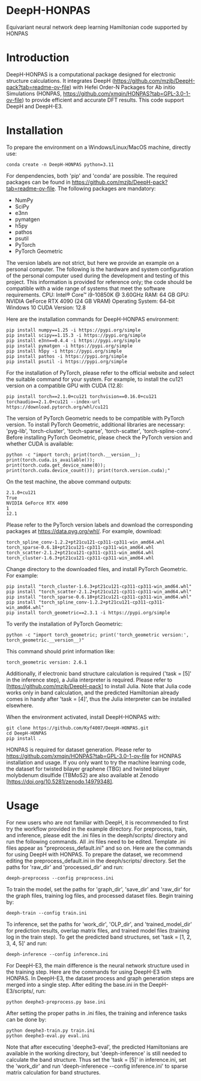 # DeepH-HONPAS
Equivariant neural network deep learning Hamiltonian code supported by HONPAS

# Introduction
DeepH-HONPAS is a computational package designed for electronic structure calculations. It integrates DeepH (https://github.com/mzjb/DeepH-pack?tab=readme-ov-file) with Hefei Order-N Packages for Ab initio Simulations (HONPAS, https://github.com/xmqin/HONPAS?tab=GPL-3.0-1-ov-file) to provide efficient and accurate DFT results. This code support DeepH and DeepH-E3.

# Installation

To prepare the environment on a Windows/Linux/MacOS machine, directly use:
```
conda create -n DeepH-HONPAS python=3.11
```
For denpendencies, both 'pip' and 'conda' are possible. The required packages can be found in https://github.com/mzjb/DeepH-pack?tab=readme-ov-file. The following packages are mandatory:
- NumPy
- SciPy
- e3nn
- pymatgen
- h5py
- pathos
- psutil
- PyTorch
- PyTorch Geometric

The version labels are not strict, but here we provide an example on a personal computer. The following is the hardware and system configuration of the personal computer used during the development and testing of this project. This information is provided for reference only; the code should be compatible with a wide range of systems that meet the software requirements.
CPU: Intel® Core™ i9-10850K @ 3.60GHz
RAM: 64 GB
GPU: NVIDIA GeForce RTX 4090 (24 GB VRAM)
Operating System: 64-bit Windows 10
CUDA Version: 12.8

Here are the installation commands for DeepH-HONPAS environment:
```
pip install numpy==1.25 -i https://pypi.org/simple
pip install scipy==1.15.3 -i https://pypi.org/simple
pip install e3nn==0.4.4 -i https://pypi.org/simple
pip install pymatgen -i https://pypi.org/simple
pip install h5py -i https://pypi.org/simple
pip install pathos -i https://pypi.org/simple
pip install psutil -i https://pypi.org/simple
```
For the installation of PyTorch, please refer to the official website and select the suitable command for your system. For example, to install the cu121 version on a compatible GPU with CUDA (12.8):
```
pip install torch==2.1.0+cu121 torchvision==0.16.0+cu121 torchaudio==2.1.0+cu121 --index-url https://download.pytorch.org/whl/cu121
```
The version of PyTorch Geometric needs to be compatible with PyTorch version. To install PyTorch Geometric, additional libraries are necessary: 'pyg-lib', 'torch-cluster', 'torch-sparse', 'torch-scatter', 'torch-spline-conv'. Before installing PyTorch Geometric, please check the PyTorch version and whether CUDA is available:
```
python -c "import torch; print(torch.__version__); print(torch.cuda.is_available()); print(torch.cuda.get_device_name(0)); print(torch.cuda.device_count()); print(torch.version.cuda);"
```
On the test machine, the above command outputs:
```
2.1.0+cu121
True
NVIDIA GeForce RTX 4090
1
12.1
```
Please refer to the PyTorch version labels and download the corresponding packages at https://data.pyg.org/whl/. For example, download:
```
torch_spline_conv-1.2.2+pt21cu121-cp311-cp311-win_amd64.whl
torch_sparse-0.6.18+pt21cu121-cp311-cp311-win_amd64.whl
torch_scatter-2.1.2+pt21cu121-cp311-cp311-win_amd64.whl
torch_cluster-1.6.3+pt21cu121-cp311-cp311-win_amd64.whl
```
Change directory to the downloaded files, and install PyTorch Geometric. For example:
```
pip install "torch_cluster-1.6.3+pt21cu121-cp311-cp311-win_amd64.whl"
pip install "torch_scatter-2.1.2+pt21cu121-cp311-cp311-win_amd64.whl"
pip install "torch_sparse-0.6.18+pt21cu121-cp311-cp311-win_amd64.whl"
pip install "torch_spline_conv-1.2.2+pt21cu121-cp311-cp311-win_amd64.whl"
pip install torch_geometric==2.3.1 -i https://pypi.org/simple
```
To verify the installation of PyTorch Geometric:
```
python -c "import torch_geometric; print('torch_geometric version:', torch_geometric.__version__)"
```
This command should print information like:
```
torch_geometric version: 2.6.1
```

Additionally, if electronic band structure calculation is required ('task = [5]' in the inference step), a Julia interpreter is required. Please refer to [https://github.com/mzjb/DeepH-pack] to install Julia. Note that Julia code works only in band calculation, and the predicted Hamiltonian already comes in handy after 'task = [4]', thus the Julia interpreter can be installed elsewhere.

When the environment activated, install DeepH-HONPAS with:
```
git clone https://github.com/Kyf4007/DeepH-HONPAS.git
cd DeepH-HONPAS
pip install .
```

HONPAS is required for dataset generation. Please refer to https://github.com/xmqin/HONPAS?tab=GPL-3.0-1-ov-file for HONPAS installation and usage.
If you only want to try the machine learning code, the dataset for twisted bilayer graphene (TBG) and twisted bilayer molybdenum disulfide (TBMoS2) are also available at Zenodo [https://doi.org/10.5281/zenodo.14979348].

# Usage

For new users who are not familiar with DeepH, it is recommended to first try the workflow provided in the example directory.
For preprocess, train, and inference, please edit the .ini files in the deeph/scripts/ directory and run the following commands. 
All .ini files need to be edited. Template .ini files appear as "preprocess_default.ini" and so on.
Here are the commands for using DeepH with HONPAS.
To prepare the dataset, we recommend editing the preprocess_default.ini in the deeph/scripts/ directory. Set the paths for 'raw_dir' and 'processed_dir' and run:
```
deeph-preprocess --config preprocess.ini
```
To train the model, set the paths for 'graph_dir', 'save_dir' and 'raw_dir' for the graph files, training log files, and processed dataset files. Begin training by:
```
deeph-train --config train.ini
```
To inference, set the paths for 'work_dir', 'OLP_dir', and 'trained_model_dir' for prediction results, overlap matrix files, and trained model files (training log in the train step). To get the predicted band structures, set 'task = [1, 2, 3, 4, 5]' and run:
```
deeph-inference --config inference.ini
```

For DeepH-E3, the main difference is the neural network structure used in the training step. Here are the commands for using DeepH-E3 with HONPAS.
In DeepH-E3, the dataset process and graph generation steps are merged into a single step. After editing the base.ini in the DeepH-E3/scripts/, run:
```
python deephe3-preprocess.py base.ini
```
After setting the proper paths in .ini files, the training and inference tasks can be done by:
```
python deephe3-train.py train.ini
python deephe3-eval.py eval.ini
```
Note that after excecuting 'deephe3-eval', the predicted Hamiltonians are available in the working directory, but 'deeph-inference' is still needed to calculate the band structure. Thus set the 'task = [5]' in inference.ini, set the 'work_dir' and run 'deeph-inferenece --config inference.ini' to sparse matrix calculation for band structures.



